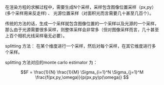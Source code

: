 在渲染方程的求解过程中，需要生成N个采样，采样包含图像位置采样（px,py）  (多个采样用来反走样) 、 光源位置采样（对面积光而言需要几十甚至几百个）。

传统的方法的话，生成一个采样就包含图像位置的一个采样以及光源的一个采样，那么由于光源需要很多采样，则整体采样会非常多（但对图像采样而言，几十甚至上百个相机光线采样毫无必要）。

splitting 方法： 在某个维度进行一个采样，然后对每个采样，在其它维度进行多个采样。

splitting 方法对应的monte carlo estimator 为：

$$F = \frac{1}{N} \frac{1}{M} \Sigma_{i=1}^N \Sigma_{j=1}^M \frac{f(px,py,\omega)}{p(px,py)p(\omega)} $$
